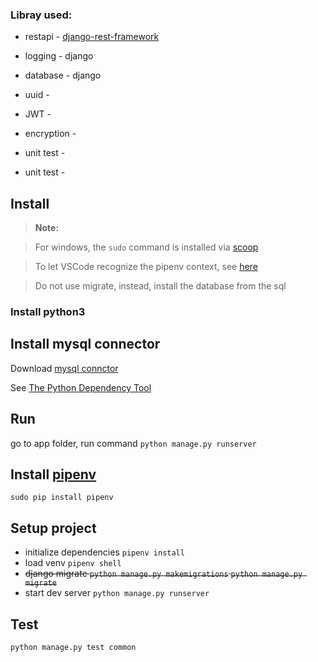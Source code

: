### Libray used:
- restapi - [django-rest-framework](https://github.com/encode/django-rest-framework)
- logging - django
- database - django
- uuid - 
- JWT - 
- encryption - 

- unit test - 
- unit test - 


## Install
>**Note:**  

>For windows, the `sudo` command is installed via [scoop](https://scoop.sh/)

> To let VSCode recognize the pipenv context, see [here](https://blog.kazge.com/python/2018/07/03/the-python-dependency-tool/)

> Do not use migrate, instead, install the database from the sql  

### Install python3

## Install mysql connector
Download [mysql connctor](https://dev.mysql.com/downloads/connector/c/)  

See [The Python Dependency Tool](https://blog.kazge.com/python/2018/07/03/the-python-dependency-tool/)

## Run
go to app folder, run command
`python manage.py runserver`


## Install [pipenv](https://github.com/pypa/pipenv)
`sudo pip install pipenv`

## Setup project
- initialize dependencies `pipenv install`  
- load venv `pipenv shell`   
- ~~django migrate `python manage.py makemigrations` `python manage.py migrate`~~
- start dev server `python manage.py runserver`

## Test
 `python manage.py test common`

